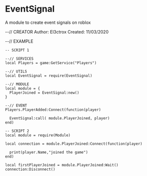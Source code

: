 # EventSignal
A module to create event signals on roblox

--// CREATOR
    Author: El3ctrox
    Created: 11/03/2020

--// EXAMPLE

    -- SCRIPT 1

    --// SERVICES
    local Players = game:GetService("Players")

    --// UTILS
    local EventSignal = require(EventSignal)

    --// MODULE
    local module = {
      PlayerJoined = EventSignal:new()
    }

    --// EVENT
    Players.PlayerAdded:Connect(function(player)

      EventSignal:call( module.PlayerJoined, player)
    end)
    
    -- SCRIPT 2
    local module = require(Module)
    
    local connection = module.PlayerJoined:Connect(function(player)
    
      print(player.Name,"joined the game")
    end)
    
    local firstPlayerJoined = module.PlayerJoined:Wait()
    connection:Disconnect()

